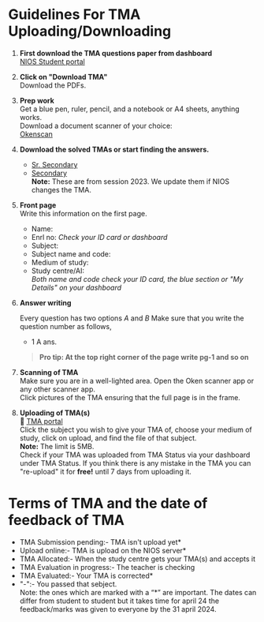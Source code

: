 # Guidelines For TMA Uploading/Downloading

1. **First download the TMA questions paper from dashboard**  
     [NIOS Student portal](https://sdmis.nios.ac.in/)
2. **Click on "Download TMA"**  
   Download the PDFs.
3. **Prep work**  
   Get a blue pen, ruler, pencil, and a notebook or A4 sheets, anything works.  
   Download a document scanner of your choice:  
   [Okenscan](https://play.google.com/store/apps/details?id=com.cambyte.okenscan)
5. **Download the solved TMAs or start finding the answers.**  
   - [Sr. Secondary](https://drive.google.com/drive/folders/1lgKI4azmOY9-DN0Zln9z8rwQw7pZ3mGq)
   -  [Secondary](https://drive.google.com/drive/folders/1jvxqUL-eb--M7UuknJfnYwwLbWdYifCB)  
   **Note:** These are from session 2023. We update them if NIOS changes the TMA.
6. **Front page**  
   Write this information on the first page.
   - Name: 
   - Enrl no: *Check your ID card or dashboard*
   - Subject:
   - Subject name and code:
   - Medium of study:
   - Study centre/AI:  
     *Both name and code check your ID card, the blue section or "My Details" on your dashboard*
7. **Answer writing**  

   Every question has two options *A* and *B* Make sure that you write the question number as follows,
   - 1 A ans.  
   > **Pro tip: At the top right corner of the page write pg-1 and so on**
8. **Scanning of TMA**  
   Make sure you are in a well-lighted area. Open the Oken scanner app or any other scanner app.  
   Click pictures of the TMA ensuring that the full page is in the frame.
9. **Uploading of TMA(s)**  
   🔗 [TMA portal](https://sdmis.nios.ac.in/tma/index)  
   Click the subject you wish to give your TMA of, choose your medium of study, click on upload, and find the file of that subject.  
   **Note:** The limit is  5MB.  
   Check if your TMA was uploaded from TMA Status via your dashboard under TMA Status.
   If you think there is any mistake in the TMA you can "re-upload" it for **free!** until 7 days from uploading it.
   
# Terms of TMA and the date of feedback of TMA
- TMA Submission pending:- TMA isn't upload yet*
- Upload online:- TMA is upload on the NIOS server*
 - TMA Allocated:- When the study centre gets your TMA(s) and accepts it
- TMA Evaluation in progress:- The teacher is checking
- TMA Evaluated:- Your TMA is corrected*
-  "-":- You passed that sebject.  
Note: the ones which are marked with a “*” are important.
The dates can differ from student to student but it takes time for april 24 the feedback/marks was given to everyone by the  31 april 2024.

   

